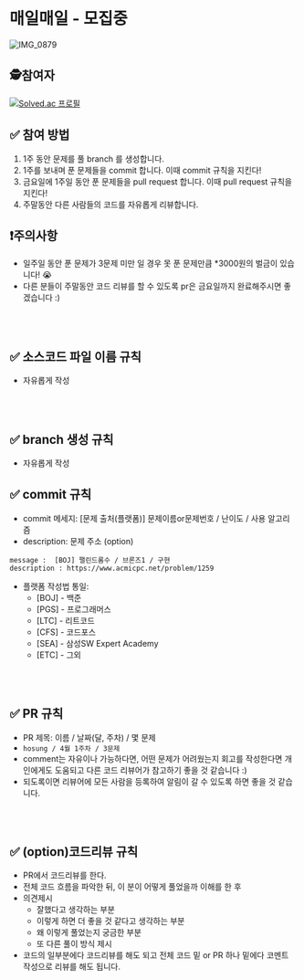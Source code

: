 
# 매일매일 - 모집중

![IMG_0879](https://github.com/Algorithm-study-busan/.github/assets/73428423/5605c87b-d3cc-4e09-8056-d05d129fd031)

## 🕵️참여자
[![Solved.ac 프로필](http://mazassumnida.wtf/api/v2/generate_badge?boj=an3735297)](https://solved.ac/an3735297)
## ✅ 참여 방법
1. 1주 동안 문제를 풀 branch 를 생성합니다.
2. 1주를 보내며 푼 문제들을 commit 합니다. 이때 commit 규칙을 지킨다!
3. 금요일에 1주일 동안 푼 문제들을 pull request 합니다. 이때 pull request 규칙을 지킨다!
4. 주말동안 다른 사람들의 코드를 자유롭게 리뷰합니다.

## ❗️주의사항 
- 일주일 동안 푼 문제가 3문제 미만 일 경우 못 푼 문제만큼 *3000원의 벌금이 있습니다! 😭
- 다른 분들이 주말동안 코드 리뷰를 할 수 있도록 pr은 금요일까지 완료해주시면 좋겠습니다 :)

<br />
<br />

## ✅ 소스코드 파일 이름 규칙
- 자유롭게 작성 

<br />
<br />

## ✅ branch 생성 규칙
- 자유롭게 작성


## ✅ commit 규칙
- commit 메세지: [문제 출처(플랫폼)] 문제이름or문제번호 / 난이도 / 사용 알고리즘
- description: 문제 주소 (option)
```
message :  [BOJ] 팰린드롬수 / 브론즈1 / 구현
description : https://www.acmicpc.net/problem/1259
```

- 플랫폼 작성법 통일: 
  * [BOJ] - 백준 
  * [PGS] - 프로그래머스
  * [LTC] - 리트코드
  * [CFS] - 코드포스
  * [SEA] - 삼성SW Expert Academy
  * [ETC] - 그외

<br />
<br />

## ✅ PR 규칙
- PR 제목: 이름 / 날짜(달, 주차) / 몇 문제
-  ```hosung / 4월 1주차 / 3문제 ```
-  comment는 자유이나 가능하다면, 어떤 문제가 어려웠는지 회고를 작성한다면 개인에게도 도움되고 다른 코드 리뷰어가 참고하기 좋을 것 같습니다 :)
-  되도록이면 리뷰어에 모든 사람을 등록하여 알림이 갈 수 있도록 하면 좋을 것 같습니다.


<br />
<br />

## ✅ (option)코드리뷰 규칙
- PR에서 코드리뷰를 한다.
- 전체 코드 흐름을 파악한 뒤, 이 분이 어떻게 풀었을까 이해를 한 후 
- 의견제시
  -   잘했다고 생각하는 부분
  -   이렇게 하면 더 좋을 것 같다고 생각하는 부분
  -   왜 이렇게 풀었는지 궁금한 부분
  -   또 다른 풀이 방식 제시
- 코드의 일부분에다 코드리뷰를 해도 되고 전체 코드 밑 or PR 하나 밑에다 코멘트 작성으로 리뷰를 해도 됩니다.

<br />
<br />


